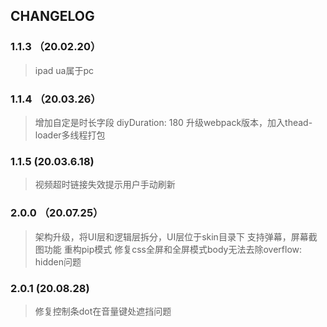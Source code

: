 ## CHANGELOG

### 1.1.3 （20.02.20）
> ipad ua属于pc
### 1.1.4 （20.03.26）
> 增加自定是时长字段 diyDuration: 180
> 升级webpack版本，加入thead-loader多线程打包
### 1.1.5 (20.03.6.18)
> 视频超时链接失效提示用户手动刷新
### 2.0.0 （20.07.25）
> 架构升级，将UI层和逻辑层拆分，UI层位于skin目录下
> 支持弹幕，屏幕截图功能
> 重构pip模式
> 修复css全屏和全屏模式body无法去除overflow: hidden问题
### 2.0.1  (20.08.28)
> 修复控制条dot在音量键处遮挡问题
